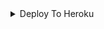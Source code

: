 

<details><summary>Deploy To Heroku</summary>
<p>
<br>
<a href="https://heroku.com/deploy?template=https://github.com/CYBERDUDE3/PrivateAutoCaptionbot.git">
  <img src="https://www.herokucdn.com/deploy/button.svg" alt="Deploy">
</a>

